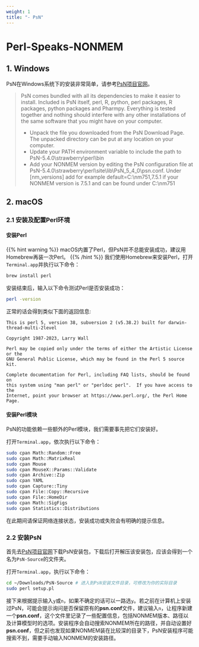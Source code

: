 ```yaml
---
weight: 1
title: "- PsN"
---
```


<!-- <font style="font-size:2em">Perl-Speaks-NONMEM</font>   -->
# Perl-Speaks-NONMEM
## 1. Windows
PsN在Windows系统下的安装非常简单，请参考[PsN项目官网](https://www.activestate.com/products/perl/downloads/)。
> PsN comes bundled with all its dependencies to make it easier to install. Included is PsN itself, perl, R, python, perl packages, R packages, python packages and Pharmpy. Everything is tested together and nothing should interfere with any other installations of the same software that you might have on your computer.
> - Unpack the file you downloaded from the PsN Download Page. The unpacked directory can be put at any location on your computer.
> - Update your PATH environment variable to include the path to PsN-5.4.0\strawberry\perl\bin
> - Add your NONMEM version by editing the PsN configuration file at PsN-5.4.0\strawberry\perl\site\lib\PsN_5_4_0\psn.conf. Under [nm_versions] add for example default=C:\nm751,7.5.1 if your NONMEM version is 7.5.1 and can be found under C:\nm751

## 2. macOS

### 2.1 安装及配置Perl环境
#### 安装Perl
{{% hint warning %}}
macOS内置了Perl，但PsN并不总能安装成功，建议用Homebrew再装一次Perl。
{{% /hint %}}
我们使用Homebrew来安装Perl，打开`Terminal.app`并执行以下命令：
```zsh
brew install perl
```
安装结束后，输入以下命令测试Perl是否安装成功：
```zsh
perl -version
```
正常的话会得到类似下面的返回信息:

```
This is perl 5, version 38, subversion 2 (v5.38.2) built for darwin-thread-multi-2level

Copyright 1987-2023, Larry Wall

Perl may be copied only under the terms of either the Artistic License or the
GNU General Public License, which may be found in the Perl 5 source kit.

Complete documentation for Perl, including FAQ lists, should be found on
this system using "man perl" or "perldoc perl".  If you have access to the
Internet, point your browser at https://www.perl.org/, the Perl Home Page.
```

#### 安装Perl模块
PsN的功能依赖一些额外的Perl模块，我们需要事先把它们安装好。

打开`Terminal.app`，依次执行以下命令：
```zsh
sudo cpan Math::Random::Free
sudo cpan Math::MatrixReal
sudo cpan Mouse
sudo cpan MouseX::Params::Validate
sudo cpan Archive::Zip
sudo cpan YAML
sudo cpan Capture::Tiny
sudo cpan File::Copy::Recursive
sudo cpan File::HomeDir
sudo cpan Math::SigFigs
sudo cpan Statistics::Distributions
```
在此期间请保证网络连接状态，安装成功或失败会有明确的提示信息。

### 2.2 安装PsN
首先去[PsN项目官网](https://uupharmacometrics.github.io/PsN/download.html)下载PsN安装包，下载后打开解压该安装包，应该会得到一个名为`PsN-Source`的文件夹。

打开`Terminal.app`，执行以下命令：
```zsh
cd ~/Downloads/PsN-Source # 进入到PsN安装文件目录，可修改为你的实际目录
sudo perl setup.pl
```
接下来根据提示输入`y`或`n`，如果不确定的话可以一路选`y`。若之前在计算机上安装过PsN，可能会提示询问是否保留原有的**psn.conf**文件，建议输入`n`，让程序新建一个**psn.conf**，这个文件里记录了一些配置信息，包括NONMEM版本、路径以及计算模型时的选项。安装程序会自动搜索NONMEM所在的路径，并自动设置好**psn.conf**，但之前也发现如果NONMEM装在比较深的目录下，PsN安装程序可能搜索不到，需要手动输入NONMEM的安装路径。
<!-- ## 3. 进阶设置 -->

